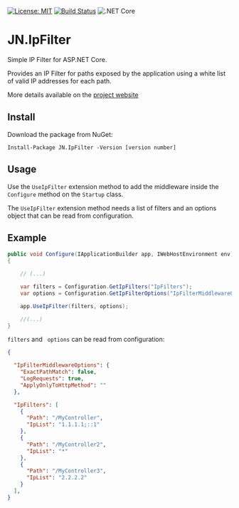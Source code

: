 [![License: MIT](https://img.shields.io/badge/License-MIT-yellow.svg)](https://opensource.org/licenses/MIT) [![Build Status](https://travis-ci.org/jlnovais/JN.IpFilter.svg?branch=master)](https://travis-ci.org/jlnovais/JN.IpFilter)  ![.NET Core](https://github.com/jlnovais/JN.IpFilter/workflows/.NET%20Core/badge.svg)

# JN.IpFilter
Simple IP Filter for ASP.NET Core.

Provides an IP Filter for paths exposed by the application using a white list of valid IP addresses for each path.

More details available on the [project website](https://jn-ipfilter.josenovais.com/)

## Install
Download the package from NuGet:

`Install-Package JN.IpFilter -Version [version number]`

## Usage

Use the `UseIpFilter` extension method to add the middleware inside the `Configure` method on the `Startup` class.

The `UseIpFilter` extension method needs a list of filters and an options object that can be read from configuration.

## Example

```csharp
public void Configure(IApplicationBuilder app, IWebHostEnvironment env)
{

    // (...)

    var filters = Configuration.GetIpFilters("IpFilters");
    var options = Configuration.GetIpFilterOptions("IpFilterMiddlewareOptions");

    app.UseIpFilter(filters, options);

    //(...)
}
```

`filters` and ` options` can be read from configuration:

```json
{

  "IpFilterMiddlewareOptions": {
    "ExactPathMatch": false,
    "LogRequests": true,
    "ApplyOnlyToHttpMethod": "" 
  },

  "IpFilters": [
    {
      "Path": "/MyController",
      "IpList": "1.1.1.1;::1"
    },
    {
      "Path": "/MyController2",
      "IpList": "*"
    },
    {
      "Path": "/MyController3",
      "IpList": "2.2.2.2"
    }
  ],
}
```
